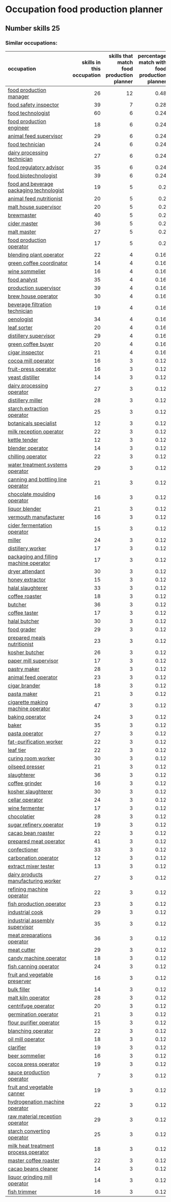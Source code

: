 # Occupation food production planner
## Number skills 25
### Similar occupations:
| occupation                                                                              |   skills in this occupation |   skills that match food production planner |   percentage match with food production planner |   skills not in food production planner |
|:----------------------------------------------------------------------------------------|----------------------------:|--------------------------------------------:|------------------------------------------------:|----------------------------------------:|
| [food production manager](food_production_manager.md)                                   |                          26 |                                          12 |                                            0.48 |                                      14 |
| [food safety inspector](food_safety_inspector.md)                                       |                          39 |                                           7 |                                            0.28 |                                      32 |
| [food technologist](food_technologist.md)                                               |                          60 |                                           6 |                                            0.24 |                                      54 |
| [food production engineer](food_production_engineer.md)                                 |                          18 |                                           6 |                                            0.24 |                                      12 |
| [animal feed supervisor](animal_feed_supervisor.md)                                     |                          29 |                                           6 |                                            0.24 |                                      23 |
| [food technician](food_technician.md)                                                   |                          24 |                                           6 |                                            0.24 |                                      18 |
| [dairy processing technician](dairy_processing_technician.md)                           |                          27 |                                           6 |                                            0.24 |                                      21 |
| [food regulatory advisor](food_regulatory_advisor.md)                                   |                          35 |                                           6 |                                            0.24 |                                      29 |
| [food biotechnologist](food_biotechnologist.md)                                         |                          39 |                                           6 |                                            0.24 |                                      33 |
| [food and beverage packaging technologist](food_and_beverage_packaging_technologist.md) |                          19 |                                           5 |                                            0.2  |                                      14 |
| [animal feed nutritionist](animal_feed_nutritionist.md)                                 |                          20 |                                           5 |                                            0.2  |                                      15 |
| [malt house supervisor](malt_house_supervisor.md)                                       |                          20 |                                           5 |                                            0.2  |                                      15 |
| [brewmaster](brewmaster.md)                                                             |                          40 |                                           5 |                                            0.2  |                                      35 |
| [cider master](cider_master.md)                                                         |                          36 |                                           5 |                                            0.2  |                                      31 |
| [malt master](malt_master.md)                                                           |                          27 |                                           5 |                                            0.2  |                                      22 |
| [food production operator](food_production_operator.md)                                 |                          17 |                                           5 |                                            0.2  |                                      12 |
| [blending plant operator](blending_plant_operator.md)                                   |                          22 |                                           4 |                                            0.16 |                                      18 |
| [green coffee coordinator](green coffee coordinator.md)                                 |                          14 |                                           4 |                                            0.16 |                                      10 |
| [wine sommelier](wine_sommelier.md)                                                     |                          16 |                                           4 |                                            0.16 |                                      12 |
| [food analyst](food_analyst.md)                                                         |                          35 |                                           4 |                                            0.16 |                                      31 |
| [production supervisor](production_supervisor.md)                                       |                          39 |                                           4 |                                            0.16 |                                      35 |
| [brew house operator](brew_house_operator.md)                                           |                          30 |                                           4 |                                            0.16 |                                      26 |
| [beverage filtration technician](beverage_filtration_technician.md)                     |                          19 |                                           4 |                                            0.16 |                                      15 |
| [oenologist](oenologist.md)                                                             |                          34 |                                           4 |                                            0.16 |                                      30 |
| [leaf sorter](leaf_sorter.md)                                                           |                          20 |                                           4 |                                            0.16 |                                      16 |
| [distillery supervisor](distillery_supervisor.md)                                       |                          29 |                                           4 |                                            0.16 |                                      25 |
| [green coffee buyer](green_coffee_buyer.md)                                             |                          20 |                                           4 |                                            0.16 |                                      16 |
| [cigar inspector](cigar_inspector.md)                                                   |                          21 |                                           4 |                                            0.16 |                                      17 |
| [cocoa mill operator](cocoa_mill_operator.md)                                           |                          16 |                                           3 |                                            0.12 |                                      13 |
| [fruit-press operator](fruit-press_operator.md)                                         |                          16 |                                           3 |                                            0.12 |                                      13 |
| [yeast distiller](yeast_distiller.md)                                                   |                          14 |                                           3 |                                            0.12 |                                      11 |
| [dairy processing operator](dairy_processing_operator.md)                               |                          27 |                                           3 |                                            0.12 |                                      24 |
| [distillery miller](distillery_miller.md)                                               |                          28 |                                           3 |                                            0.12 |                                      25 |
| [starch extraction operator](starch_extraction_operator.md)                             |                          25 |                                           3 |                                            0.12 |                                      22 |
| [botanicals specialist](botanicals_specialist.md)                                       |                          12 |                                           3 |                                            0.12 |                                       9 |
| [milk reception operator](milk_reception_operator.md)                                   |                          22 |                                           3 |                                            0.12 |                                      19 |
| [kettle tender](kettle_tender.md)                                                       |                          12 |                                           3 |                                            0.12 |                                       9 |
| [blender operator](blender_operator.md)                                                 |                          14 |                                           3 |                                            0.12 |                                      11 |
| [chilling operator](chilling_operator.md)                                               |                          22 |                                           3 |                                            0.12 |                                      19 |
| [water treatment systems operator](water_treatment_systems_operator.md)                 |                          29 |                                           3 |                                            0.12 |                                      26 |
| [canning and bottling line operator](canning_and_bottling_line_operator.md)             |                          21 |                                           3 |                                            0.12 |                                      18 |
| [chocolate moulding operator](chocolate_moulding_operator.md)                           |                          16 |                                           3 |                                            0.12 |                                      13 |
| [liquor blender](liquor_blender.md)                                                     |                          21 |                                           3 |                                            0.12 |                                      18 |
| [vermouth manufacturer](vermouth_manufacturer.md)                                       |                          16 |                                           3 |                                            0.12 |                                      13 |
| [cider fermentation operator](cider_fermentation_operator.md)                           |                          15 |                                           3 |                                            0.12 |                                      12 |
| [miller](miller.md)                                                                     |                          24 |                                           3 |                                            0.12 |                                      21 |
| [distillery worker](distillery_worker.md)                                               |                          17 |                                           3 |                                            0.12 |                                      14 |
| [packaging and filling machine operator](packaging_and_filling_machine_operator.md)     |                          17 |                                           3 |                                            0.12 |                                      14 |
| [dryer attendant](dryer_attendant.md)                                                   |                          30 |                                           3 |                                            0.12 |                                      27 |
| [honey extractor](honey_extractor.md)                                                   |                          15 |                                           3 |                                            0.12 |                                      12 |
| [halal slaughterer](halal_slaughterer.md)                                               |                          33 |                                           3 |                                            0.12 |                                      30 |
| [coffee roaster](coffee_roaster.md)                                                     |                          18 |                                           3 |                                            0.12 |                                      15 |
| [butcher](butcher.md)                                                                   |                          36 |                                           3 |                                            0.12 |                                      33 |
| [coffee taster](coffee_taster.md)                                                       |                          17 |                                           3 |                                            0.12 |                                      14 |
| [halal butcher](halal_butcher.md)                                                       |                          30 |                                           3 |                                            0.12 |                                      27 |
| [food grader](food_grader.md)                                                           |                          29 |                                           3 |                                            0.12 |                                      26 |
| [prepared meals nutritionist](prepared_meals_nutritionist.md)                           |                          23 |                                           3 |                                            0.12 |                                      20 |
| [kosher butcher](kosher_butcher.md)                                                     |                          26 |                                           3 |                                            0.12 |                                      23 |
| [paper mill supervisor](paper_mill_supervisor.md)                                       |                          17 |                                           3 |                                            0.12 |                                      14 |
| [pastry maker](pastry_maker.md)                                                         |                          28 |                                           3 |                                            0.12 |                                      25 |
| [animal feed operator](animal_feed_operator.md)                                         |                          23 |                                           3 |                                            0.12 |                                      20 |
| [cigar brander](cigar_brander.md)                                                       |                          18 |                                           3 |                                            0.12 |                                      15 |
| [pasta maker](pasta_maker.md)                                                           |                          21 |                                           3 |                                            0.12 |                                      18 |
| [cigarette making machine operator](cigarette_making_machine_operator.md)               |                          47 |                                           3 |                                            0.12 |                                      44 |
| [baking operator](baking_operator.md)                                                   |                          24 |                                           3 |                                            0.12 |                                      21 |
| [baker](baker.md)                                                                       |                          35 |                                           3 |                                            0.12 |                                      32 |
| [pasta operator](pasta_operator.md)                                                     |                          27 |                                           3 |                                            0.12 |                                      24 |
| [fat-purification worker](fat-purification_worker.md)                                   |                          22 |                                           3 |                                            0.12 |                                      19 |
| [leaf tier](leaf_tier.md)                                                               |                          22 |                                           3 |                                            0.12 |                                      19 |
| [curing room worker](curing_room_worker.md)                                             |                          30 |                                           3 |                                            0.12 |                                      27 |
| [oilseed presser](oilseed_presser.md)                                                   |                          21 |                                           3 |                                            0.12 |                                      18 |
| [slaughterer](slaughterer.md)                                                           |                          36 |                                           3 |                                            0.12 |                                      33 |
| [coffee grinder](coffee_grinder.md)                                                     |                          16 |                                           3 |                                            0.12 |                                      13 |
| [kosher slaughterer](kosher_slaughterer.md)                                             |                          30 |                                           3 |                                            0.12 |                                      27 |
| [cellar operator](cellar_operator.md)                                                   |                          24 |                                           3 |                                            0.12 |                                      21 |
| [wine fermenter](wine_fermenter.md)                                                     |                          17 |                                           3 |                                            0.12 |                                      14 |
| [chocolatier](chocolatier.md)                                                           |                          28 |                                           3 |                                            0.12 |                                      25 |
| [sugar refinery operator](sugar_refinery_operator.md)                                   |                          19 |                                           3 |                                            0.12 |                                      16 |
| [cacao bean roaster](cacao_bean_roaster.md)                                             |                          22 |                                           3 |                                            0.12 |                                      19 |
| [prepared meat operator](prepared_meat_operator.md)                                     |                          41 |                                           3 |                                            0.12 |                                      38 |
| [confectioner](confectioner.md)                                                         |                          33 |                                           3 |                                            0.12 |                                      30 |
| [carbonation operator](carbonation_operator.md)                                         |                          12 |                                           3 |                                            0.12 |                                       9 |
| [extract mixer tester](extract_mixer_tester.md)                                         |                          13 |                                           3 |                                            0.12 |                                      10 |
| [dairy products manufacturing worker](dairy_products_manufacturing_worker.md)           |                          27 |                                           3 |                                            0.12 |                                      24 |
| [refining machine operator](refining_machine_operator.md)                               |                          22 |                                           3 |                                            0.12 |                                      19 |
| [fish production operator](fish_production_operator.md)                                 |                          23 |                                           3 |                                            0.12 |                                      20 |
| [industrial cook](industrial_cook.md)                                                   |                          29 |                                           3 |                                            0.12 |                                      26 |
| [industrial assembly supervisor](industrial_assembly_supervisor.md)                     |                          35 |                                           3 |                                            0.12 |                                      32 |
| [meat preparations operator](meat_preparations_operator.md)                             |                          36 |                                           3 |                                            0.12 |                                      33 |
| [meat cutter](meat_cutter.md)                                                           |                          29 |                                           3 |                                            0.12 |                                      26 |
| [candy machine operator](candy_machine_operator.md)                                     |                          18 |                                           3 |                                            0.12 |                                      15 |
| [fish canning operator](fish_canning_operator.md)                                       |                          24 |                                           3 |                                            0.12 |                                      21 |
| [fruit and vegetable preserver](fruit_and_vegetable_preserver.md)                       |                          16 |                                           3 |                                            0.12 |                                      13 |
| [bulk filler](bulk_filler.md)                                                           |                          14 |                                           3 |                                            0.12 |                                      11 |
| [malt kiln operator](malt_kiln_operator.md)                                             |                          28 |                                           3 |                                            0.12 |                                      25 |
| [centrifuge operator](centrifuge_operator.md)                                           |                          20 |                                           3 |                                            0.12 |                                      17 |
| [germination operator](germination_operator.md)                                         |                          21 |                                           3 |                                            0.12 |                                      18 |
| [flour purifier operator](flour_purifier_operator.md)                                   |                          15 |                                           3 |                                            0.12 |                                      12 |
| [blanching operator](blanching_operator.md)                                             |                          22 |                                           3 |                                            0.12 |                                      19 |
| [oil mill operator](oil_mill_operator.md)                                               |                          18 |                                           3 |                                            0.12 |                                      15 |
| [clarifier](clarifier.md)                                                               |                          19 |                                           3 |                                            0.12 |                                      16 |
| [beer sommelier](beer_sommelier.md)                                                     |                          16 |                                           3 |                                            0.12 |                                      13 |
| [cocoa press operator](cocoa_press_operator.md)                                         |                          19 |                                           3 |                                            0.12 |                                      16 |
| [sauce production operator](sauce_production_operator.md)                               |                           7 |                                           3 |                                            0.12 |                                       4 |
| [fruit and vegetable canner](fruit_and_vegetable_canner.md)                             |                          19 |                                           3 |                                            0.12 |                                      16 |
| [hydrogenation machine operator](hydrogenation_machine_operator.md)                     |                          22 |                                           3 |                                            0.12 |                                      19 |
| [raw material reception operator](raw_material_reception_operator.md)                   |                          29 |                                           3 |                                            0.12 |                                      26 |
| [starch converting operator](starch_converting_operator.md)                             |                          25 |                                           3 |                                            0.12 |                                      22 |
| [milk heat treatment process operator](milk_heat_treatment_process_operator.md)         |                          18 |                                           3 |                                            0.12 |                                      15 |
| [master coffee roaster](master_coffee_roaster.md)                                       |                          22 |                                           3 |                                            0.12 |                                      19 |
| [cacao beans cleaner](cacao_beans_cleaner.md)                                           |                          14 |                                           3 |                                            0.12 |                                      11 |
| [liquor grinding mill operator](liquor_grinding_mill_operator.md)                       |                          14 |                                           3 |                                            0.12 |                                      11 |
| [fish trimmer](fish_trimmer.md)                                                         |                          16 |                                           3 |                                            0.12 |                                      13 |
